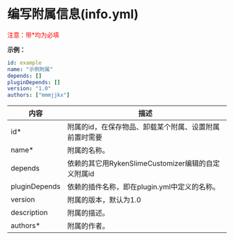 # 编写附属信息(info.yml)

<mark style="color:red;background:transparent">注意：带*均为必填</mark>

**示例：**

```yaml
id: example
name: "示例附属"
depends: []
pluginDepends: []
version: "1.0"
authors: ["mmmjjkx"]
```

| 内容 | 描述 |
| --- | ----------- |
| id* | 附属的id，在保存物品、卸载某个附属、设置附属前置时需要 |
| name* | 附属的名称。 |
| depends | 依赖的其它用RykenSlimeCustomizer编辑的自定义附属id |
| pluginDepends | 依赖的插件名称，即在plugin.yml中定义的名称。 |
| version | 附属的版本，默认为1.0 |
| description | 附属的描述。 |
| authors* | 附属的作者。 |
